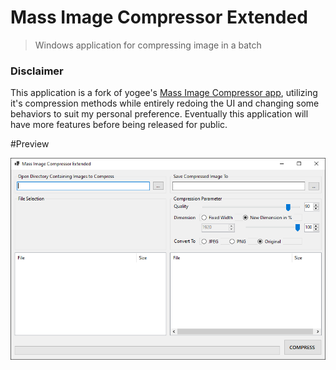 # Mass Image Compressor Extended

> Windows application for compressing image in a batch

### Disclaimer
This  application is a fork of yogee's <a href="https://sourceforge.net/projects/icompress/">Mass Image Compressor app</a>, utilizing it's compression methods while entirely redoing the UI and changing some behaviors to suit my personal preference. Eventually this application will have more features before being released for public.

#Preview

![](_Extras/Capture.PNG)
